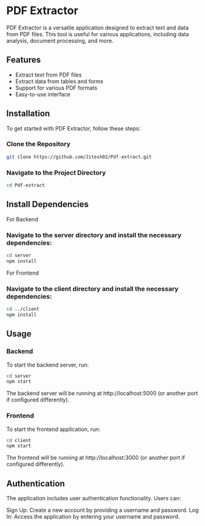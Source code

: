 # PDF Extractor

PDF Extractor is a versatile application designed to extract text and data from PDF files. This tool is useful for various applications, including data analysis, document processing, and more.

## Features

- Extract text from PDF files
- Extract data from tables and forms
- Support for various PDF formats
- Easy-to-use interface

## Installation

To get started with PDF Extractor, follow these steps:

### Clone the Repository

```bash
git clone https://github.com/Jitesh02/Pdf-extract.git
```

### Navigate to the Project Directory
```bash
cd Pdf-extract
```
## Install Dependencies
For Backend
### Navigate to the server directory and install the necessary dependencies:

```bash
cd server
npm install
```
For Frontend
### Navigate to the client directory and install the necessary dependencies:

```bash
cd ../client
npm install
```
## Usage
### Backend
To start the backend server, run:

```bash
cd server
npm start
```
The backend server will be running at http://localhost:5000 (or another port if configured differently).

### Frontend
To start the frontend application, run:

```bash
cd client
npm start
```
The frontend will be running at http://localhost:3000 (or another port if configured differently).

## Authentication
The application includes user authentication functionality. Users can:

Sign Up: Create a new account by providing a username and password.
Log In: Access the application by entering your username and password.

